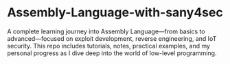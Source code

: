 # Assembly-Language-with-sany4sec
A complete learning journey into Assembly Language—from basics to advanced—focused on exploit development, reverse engineering, and IoT security. This repo includes tutorials, notes, practical examples, and my personal progress as I dive deep into the world of low-level programming.
